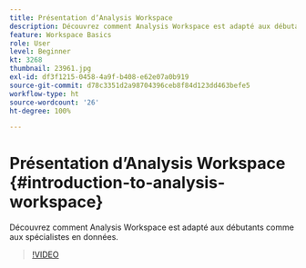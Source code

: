 ```yaml
---
title: Présentation dʼAnalysis Workspace
description: Découvrez comment Analysis Workspace est adapté aux débutants comme aux spécialistes en données.
feature: Workspace Basics
role: User
level: Beginner
kt: 3268
thumbnail: 23961.jpg
exl-id: df3f1215-0458-4a9f-b408-e62e07a0b919
source-git-commit: d78c3351d2a98704396ceb8f84d123dd463befe5
workflow-type: ht
source-wordcount: '26'
ht-degree: 100%

---
```


# Présentation dʼAnalysis Workspace {#introduction-to-analysis-workspace}

Découvrez comment Analysis Workspace est adapté aux débutants comme aux spécialistes en données.

>[!VIDEO](https://video.tv.adobe.com/v/28165/?quality=12)
